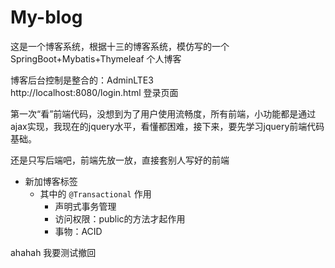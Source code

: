 # My-blog

这是一个博客系统，根据十三的博客系统，模仿写的一个SpringBoot+Mybatis+Thymeleaf 个人博客

博客后台控制是整合的：AdminLTE3  
http://localhost:8080/login.html 登录页面

第一次“看”前端代码，没想到为了用户使用流畅度，所有前端，小功能都是通过ajax实现，我现在的jquery水平，看懂都困难，接下来，要先学习jquery前端代码基础。

还是只写后端吧，前端先放一放，直接套别人写好的前端

- 新加博客标签 
    - 其中的 `@Transactional` 作用
        - 声明式事务管理
        - 访问权限：public的方法才起作用
        - 事物：ACID

ahahah  我要测试撤回